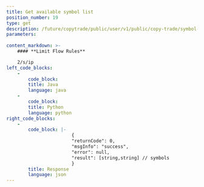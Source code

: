 ```yaml
---
title: Get available symbol list
position_number: 19
type: get
description: /future/copytrade/public/user/v1/public/copy-trade/symbol-list
parameters:
    
content_markdown: >-
    #### **Limit Flow Rules**

    2/s/ip
left_code_blocks:
    -
        code_block:
        title: Java
        language: java
    -
        code_block:
        title: Python
        language: python
right_code_blocks:
    -
        code_block: |-
                        {
                        "returnCode": 0,
                        "msgInfo": "success",
                        "error": null,
                        "result": [string,string] // symbols
                        }
        title: Response
        language: json
---
```

